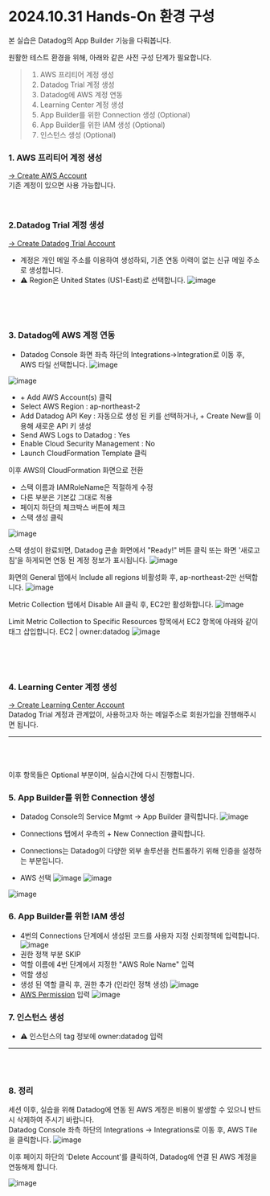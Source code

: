 # 2024.10.31 Hands-On 환경 구성


본 실습은 Datadog의 App Builder 기능을 다뤄봅니다.

원활한 테스트 환경을 위해, 아래와 같은 사전 구성 단계가 필요합니다.


> 1. AWS 프리티어 계정 생성
> 2. Datadog Trial 계정 생성
> 3. Datadog에 AWS 계정 연동
> 4. Learning Center 계정 생성
> 6. App Builder를 위한 Connection 생성 (Optional)
> 7. App Builder를 위한 IAM 생성 (Optional)
> 8. 인스턴스 생성 (Optional)



### 1. AWS 프리티어 계정 생성
[-> Create AWS Account](https://aws.amazon.com/ko/free/?all-free-tier.sort-by=item.additionalFields.SortRank&all-free-tier.sort-order=asc&awsf.Free%20Tier%20Types=*all&awsf.Free%20Tier%20Categories=*all)
<br>
기존 계정이 있으면 사용 가능합니다.
<br>
<br>
<br>

### 2.Datadog Trial 계정 생성
[-> Create Datadog Trial Account](https://us5.datadoghq.com/signup)
* 계정은 개인 메일 주소를 이용하여 생성하되, 기존 연동 이력이 없는 신규 메일 주소로 생성합니다.
* ⚠️ Region은 United States (US1-East)로 선택합니다.
![image](https://github.com/user-attachments/assets/1b8c3a9b-67c2-4879-93d4-fc63bf361971)

<br>
<br>
<br>

### 3. Datadog에 AWS 계정 연동
- Datadog Console 화면 좌측 하단의 Integrations->Integration로 이동 후, AWS 타일 선택합니다.
![image](https://github.com/user-attachments/assets/c96635b7-6a01-4c66-893a-70d29f7c163a)

![image](https://github.com/user-attachments/assets/ca24c95e-7559-426e-be0f-556f0f659bba)

- \+ Add AWS Account(s) 클릭
- Select AWS Region : ap-northeast-2
- Add Datadog API Key : 자동으로 생성 된 키를 선택하거나, \+ Create New를 이용해 새로운 API 키 생성
- Send AWS Logs to Datadog : Yes
- Enable Cloud Security Management : No
- Launch CloudFormation Template 클릭


이후 AWS의 CloudFormation 화면으로 전환
- 스택 이름과 IAMRoleName은 적절하게 수정
- 다른 부분은 기본값 그대로 적용
- 페이지 하단의 체크박스 버튼에 체크
- 스택 생성 클릭

![image](https://github.com/user-attachments/assets/d79247e9-b1a5-4b08-97d4-c3d282dd4b03)


스택 생성이 완료되면, Datadog 콘솔 화면에서 "Ready!" 버튼 클릭 또는 화면 '새로고침'을 하게되면 연동 된 계정 정보가 표시됩니다.
![image](https://github.com/user-attachments/assets/e713cc40-9206-4b6f-a64c-5d56d4a02397)


화면의 General 탭에서 Include all regions 비활성화 후, ap-northeast-2만 선택합니다.
![image](https://github.com/user-attachments/assets/f59e76d2-6e62-45c8-bba4-80f701b4d260)


Metric Collection 탭에서 Disable All 클릭 후, EC2만 활성화합니다.
![image](https://github.com/user-attachments/assets/c1f82545-a029-4f77-b32b-ef772dacb311)

Limit Metric Collection to Specific Resources 항목에서 EC2 항목에 아래와 같이 태그 삽입합니다.
EC2 | owner:datadog
![image](https://github.com/user-attachments/assets/2c6c97b4-5aa1-4f74-aec6-93be9d129834)

<br>
<br>
<br>


### 4. Learning Center 계정 생성
[-> Create Learning Center Account](https://learn.datadoghq.com/users/sign_up)<br>
Datadog Trial 계정과 관계없이, 사용하고자 하는 메일주소로 회원가입을 진행해주시면 됩니다.


---
<br>
<br>
<br>
이후 항목들은 Optional 부분이며, 실습시간에 다시 진행합니다.

### 5. App Builder를 위한 Connection 생성
- Datadog Console의 Service Mgmt -> App Builder 클릭합니다.
![image](https://github.com/user-attachments/assets/f47954ab-22c9-4179-8a05-ae986ce35775)

- Connections 탭에서 우측의 \+ New Connection 클릭합니다.
- Connections는 Datadog이 다양한 외부 솔루션을 컨트롤하기 위해 인증을 설정하는 부분입니다.
- AWS 선택
![image](https://github.com/user-attachments/assets/f83161db-b79e-4953-9580-55ae5229bd7b)
![image](https://github.com/user-attachments/assets/08c7427c-57a2-430c-a3e1-189948320390)


![image](https://github.com/user-attachments/assets/5f590263-5086-4a95-9d8e-475be20faa75)


### 6. App Builder를 위한 IAM 생성
- 4번의 Connections 단계에서 생성된 코드를 사용자 지정 신뢰정책에 입력합니다.
![image](https://github.com/user-attachments/assets/4d8a749a-3b2c-4ace-b034-db9b27d56834)
- 권한 정책 부분 SKIP
- 역할 이름에 4번 단계에서 지정한 "AWS Role Name" 입력
- 역할 생성
- 생성 된 역할 클릭 후, 권한 추가 (인라인 정책 생성)
![image](https://github.com/user-attachments/assets/65ea424c-39ac-4d0e-94b2-1412f2713388)
- [AWS Permission](https://docs.datadoghq.com/ko/integrations/guide/aws-manual-setup/?tab=roledelegation#aws-integration-iam-policy) 입력
![image](https://github.com/user-attachments/assets/092437e5-0604-4ec0-8128-6f95e5d27bc6)


### 7. 인스턴스 생성
- ⚠️ 인스턴스의 tag 정보에 owner:datadog 입력

---
<br>
<br>


### 8. 정리

세션 이후, 실습을 위해 Datadog에 연동 된 AWS 계정은 비용이 발생할 수 있으니 반드시 삭제하여 주시기 바랍니다.<br>
Datadog Console 좌측 하단의 Integrations -> Integrations로 이동 후, AWS Tile을 클릭합니다.
![image](https://github.com/user-attachments/assets/bade2327-b89f-4b11-ae48-90f40d0709f9)

이후 페이지 하단의 'Delete Account'를 클릭하여, Datadog에 연결 된 AWS 계정을 연동해제 합니다.

![image](https://github.com/user-attachments/assets/a4f50917-4f17-4b27-86a7-0cc2cd0ad619)
